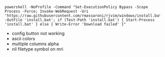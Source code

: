 ```
powershell -NoProfile -Command "Set-ExecutionPolicy Bypass -Scope Process -Force; Invoke-WebRequest -Uri 'https://raw.githubusercontent.com/rmassaroni/rjvim/windows/install.bat' -OutFile 'install.bat'; if (Test-Path 'install.bat') { Start-Process 'install.bat' } else { Write-Error 'Download failed' }"
```



- config button not working
- ascii colors
- multiple columns alpha
- nil filetype symbol on mri
